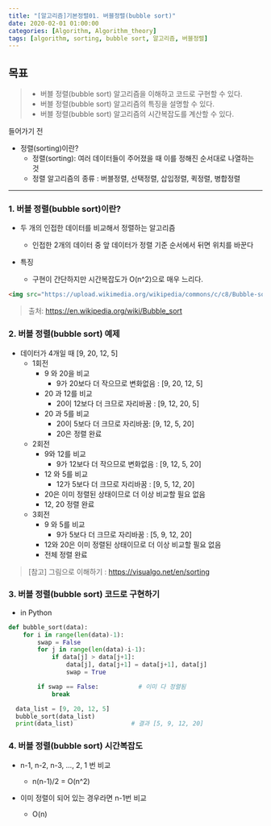 ```yaml
---
title: "[알고리즘]기본정렬01. 버블정렬(bubble sort)"
date: 2020-02-01 01:00:00
categories: [Algorithm, Algorithm_theory]
tags: [algorithm, sorting, bubble sort, 알고리즘, 버블정렬]
---
```

## 목표
> * 버블 정렬(bubble sort) 알고리즘을 이해하고 코드로 구현할 수 있다.   
> * 버블 정렬(bubble sort) 알고리즘의 특징을 설명할 수 있다.   
> * 버블 정렬(bubble sort) 알고리즘의 시간복잡도를 계산할 수 있다.

들어가기 전

* 정렬(sorting)이란?
  - 정렬(sorting): 여러 데이터들이 주어졌을 때 이를 정해진 순서대로 나열하는 것
  - 정렬 알고리즘의 종류 : 버블정렬, 선택정렬, 삽입정렬, 퀵정렬, 병합정렬   

------------------------------------------------------

### 1. 버블 정렬(bubble sort)이란?
* 두 개의 인접한 데이터를 비교해서 정렬하는 알고리즘
  - 인접한 2개의 데이터 중 앞 데이터가 정렬 기준 순서에서 뒤면 위치를 바꾼다

* 특징
  - 구현이 간단하지만 시간복잡도가 O(n^2)으로 매우 느리다.

```HTML
<img src="https://upload.wikimedia.org/wikipedia/commons/c/c8/Bubble-sort-example-300px.gif" width=600/>
```

> 출처: <https://en.wikipedia.org/wiki/Bubble_sort>

### 2. 버블 정렬(bubble sort) 예제
* 데이터가 4개일 때 [9, 20, 12, 5]
  - 1회전
    + 9 와 20을 비교
      + 9가 20보다 더 작으므로 변화없음 : [9, 20, 12, 5]
    + 20 과 12를 비교
      + 20이 12보다 더 크므로 자리바꿈 : [9, 12, 20, 5]
    + 20 과 5를 비교
      + 20이 5보다 더 크므로 자리바꿈: [9, 12, 5, 20]
      + 20은 정렬 완료
  - 2회전
    + 9와 12를 비교
      + 9가 12보다 더 작으므로 변화없음 : [9, 12, 5, 20]
    + 12 와 5를 비교
      + 12가 5보다 더 크므로 자리바꿈 : [9, 5, 12, 20]
    + 20은 이미 정렬된 상태이므로 더 이상 비교할 필요 없음
    + 12, 20 정렬 완료
  - 3회전
    + 9 와 5를 비교
      + 9가 5보다 더 크므로 자리바꿈 : [5, 9, 12, 20]
    + 12와 20은 이미 정렬된 상태이므로 더 이상 비교할 필요 없음
    + 전체 정렬 완료

> [참고] 그림으로 이해하기 : <https://visualgo.net/en/sorting>

### 3. 버블 정렬(bubble sort) 코드로 구현하기

* in Python
```python
def bubble_sort(data):
    for i in range(len(data)-1):
        swap = False
        for j in range(len(data)-i-1):
            if data[j] > data[j+1]:
                data[j], data[j+1] = data[j+1], data[j]
                swap = True

        if swap == False:           # 이미 다 정렬됨
            break

  data_list = [9, 20, 12, 5]
  bubble_sort(data_list)
  print(data_list)                # 결과 [5, 9, 12, 20]
```

### 4. 버블 정렬(bubble sort) 시간복잡도

* n-1, n-2, n-3, ..., 2, 1 번 비교
  - n(n-1)/2 = O(n^2)

* 이미 정렬이 되어 있는 경우라면 n-1번 비교
  - O(n)
